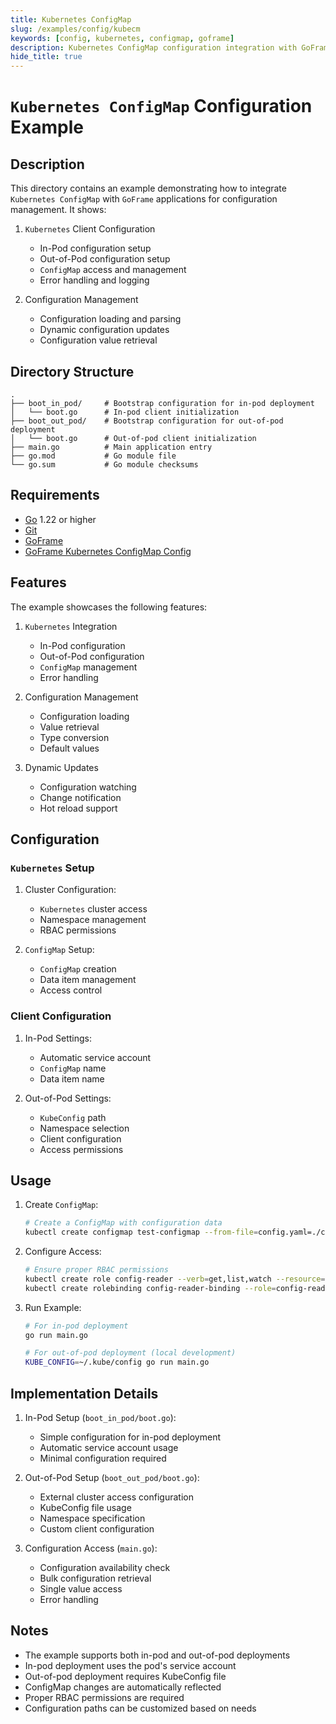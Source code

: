 ```yaml
---
title: Kubernetes ConfigMap
slug: /examples/config/kubecm
keywords: [config, kubernetes, configmap, goframe]
description: Kubernetes ConfigMap configuration integration with GoFrame
hide_title: true
---
```


# `Kubernetes ConfigMap` Configuration Example

## Description

This directory contains an example demonstrating how to integrate `Kubernetes ConfigMap` with `GoFrame` applications for configuration management. It shows:

1. `Kubernetes` Client Configuration
   - In-Pod configuration setup
   - Out-of-Pod configuration setup
   - `ConfigMap` access and management
   - Error handling and logging

2. Configuration Management
   - Configuration loading and parsing
   - Dynamic configuration updates
   - Configuration value retrieval

## Directory Structure

```text
.
├── boot_in_pod/     # Bootstrap configuration for in-pod deployment
│   └── boot.go      # In-pod client initialization
├── boot_out_pod/    # Bootstrap configuration for out-of-pod deployment
│   └── boot.go      # Out-of-pod client initialization
├── main.go          # Main application entry
├── go.mod           # Go module file
└── go.sum           # Go module checksums
```

## Requirements

- [Go](https://golang.org/dl/) 1.22 or higher
- [Git](https://git-scm.com/downloads)
- [GoFrame](https://goframe.org)
- [GoFrame Kubernetes ConfigMap Config](https://github.com/gogf/gf/tree/master/contrib/config/kubecm)

## Features

The example showcases the following features:

1. `Kubernetes` Integration
   - In-Pod configuration
   - Out-of-Pod configuration
   - `ConfigMap` management
   - Error handling

2. Configuration Management
   - Configuration loading
   - Value retrieval
   - Type conversion
   - Default values

3. Dynamic Updates
   - Configuration watching
   - Change notification
   - Hot reload support

## Configuration

### `Kubernetes` Setup
1. Cluster Configuration:
   - `Kubernetes` cluster access
   - Namespace management
   - RBAC permissions

2. `ConfigMap` Setup:
   - `ConfigMap` creation
   - Data item management
   - Access control

### Client Configuration
1. In-Pod Settings:
   - Automatic service account
   - `ConfigMap` name
   - Data item name

2. Out-of-Pod Settings:
   - `KubeConfig` path
   - Namespace selection
   - Client configuration
   - Access permissions

## Usage

1. Create `ConfigMap`:
   ```bash
   # Create a ConfigMap with configuration data
   kubectl create configmap test-configmap --from-file=config.yaml=./config.yaml
   ```

2. Configure Access:
   ```bash
   # Ensure proper RBAC permissions
   kubectl create role config-reader --verb=get,list,watch --resource=configmaps
   kubectl create rolebinding config-reader-binding --role=config-reader --serviceaccount=default:default
   ```

3. Run Example:
   ```bash
   # For in-pod deployment
   go run main.go

   # For out-of-pod deployment (local development)
   KUBE_CONFIG=~/.kube/config go run main.go
   ```

## Implementation Details

1. In-Pod Setup (`boot_in_pod/boot.go`):
   - Simple configuration for in-pod deployment
   - Automatic service account usage
   - Minimal configuration required

2. Out-of-Pod Setup (`boot_out_pod/boot.go`):
   - External cluster access configuration
   - KubeConfig file usage
   - Namespace specification
   - Custom client configuration

3. Configuration Access (`main.go`):
   - Configuration availability check
   - Bulk configuration retrieval
   - Single value access
   - Error handling

## Notes

- The example supports both in-pod and out-of-pod deployments
- In-pod deployment uses the pod's service account
- Out-of-pod deployment requires KubeConfig file
- ConfigMap changes are automatically reflected
- Proper RBAC permissions are required
- Configuration paths can be customized based on needs
